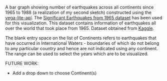 A bar graph showing number of earthquakes across all continents since 1965 to 1988 (a realization of my second sketch) constructed using the [vega-lite-api](https://github.com/vega/vega-lite-api/).
The [Significant Earthquakes from 1965 dataset](https://gist.github.com/evarun22/318274dcc33d20b753516647310c41f3) has been used for this visualization.
This dataset contains information of earthquakes all over the world that took place from 1965.
Dataset obtained from [Kaggle](https://www.kaggle.com/usgs/earthquake-database).

The blank entry space on the list of Continents refers to earthquakes that have occurred in International Waters - boundaries of which do not belong to any particular country and hence are not indicated using any continent.
The range can be used to select the years which are to be visualized.

FUTURE WORK:
- Add a drop down to choose Continent(s)
